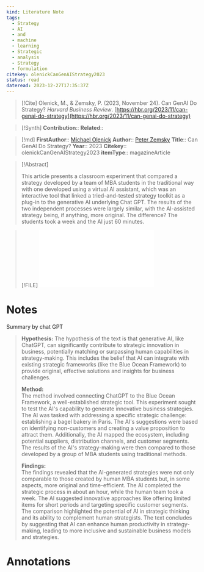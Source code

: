 ```yaml
---
kind: Literature Note
tags:
  - Strategy
  - AI
  - and
  - machine
  - learning
  - Strategic
  - analysis
  - Strategy
  - formulation
citekey: olenickCanGenAIStrategy2023
status: read
dateread: 2023-12-27T17:35:37Z
---
```


  

> [!Cite]
> Olenick, M., & Zemsky, P. (2023, November 24). Can GenAI Do Strategy? _Harvard Business Review_. [https://hbr.org/2023/11/can-genai-do-strategy](https://hbr.org/2023/11/can-genai-do-strategy)

>[!Synth]
>**Contribution**::
>**Related**:: 
>

>[!md]
> **FirstAuthor**:: [Michael Olenick](Michael%20Olenick.md)
> **Author**:: [Peter Zemsky](Peter%20Zemsky.md)
> **Title**:: Can GenAI Do Strategy?
> **Year**:: 2023
> **Citekey**:: olenickCanGenAIStrategy2023
> **itemType**:: magazineArticle

  



> [!Abstract]
>
> This article presents a classroom experiment that compared a strategy developed by a team of MBA students in the traditional way with one developed using a virtual AI assistant, which was an interactive tool that linked a tried-and-tested strategy toolkit as a plug-in to the generative AI underlying Chat GPT. The results of the two independent processes were largely similar, with the AI-assisted strategy being, if anything, more original. The difference? The students took a week and the AI just 60 minutes.

> [!FILE]
![](Can%20GenAI%20Do%20Strategy_.pdf)


# Notes
Summary by chat GPT
>**Hypothesis:**
> The hypothesis of the text is that generative AI, like ChatGPT, can significantly contribute to strategic innovation in business, potentially matching or surpassing human capabilities in strategy-making. This includes the belief that AI can integrate with existing strategic frameworks (like the Blue Ocean Framework) to provide original, effective solutions and insights for business challenges.
> 
> **Method:**  
> The method involved connecting ChatGPT to the Blue Ocean Framework, a well-established strategic tool. This experiment sought to test the AI's capability to generate innovative business strategies. The AI was tasked with addressing a specific strategic challenge: establishing a bagel bakery in Paris. The AI's suggestions were based on identifying non-customers and creating a value proposition to attract them. Additionally, the AI mapped the ecosystem, including potential suppliers, distribution channels, and customer segments. The results of the AI's strategy-making were then compared to those developed by a group of MBA students using traditional methods.
> 
> **Findings:**  
> The findings revealed that the AI-generated strategies were not only comparable to those created by human MBA students but, in some aspects, more original and time-efficient. The AI completed the strategic process in about an hour, while the human team took a week. The AI suggested innovative approaches like offering limited items for short periods and targeting specific customer segments. The comparison highlighted the potential of AI in strategic thinking and its ability to complement human strategists. The text concludes by suggesting that AI can enhance human productivity in strategy-making, leading to more inclusive and sustainable business models and strategies.
# Annotations